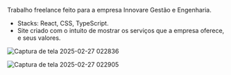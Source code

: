 
Trabalho freelance feito para a empresa Innovare Gestão e Engenharia.

 - Stacks: React, CSS, TypeScript.
 - Site criado com o intuito de mostrar os serviços que a empresa oferece, e seus valores.

![Captura de tela 2025-02-27 022836](https://github.com/user-attachments/assets/81d127df-be35-4adf-9d46-5daf930a471c)

![Captura de tela 2025-02-27 022905](https://github.com/user-attachments/assets/5e09e8b1-201b-4427-9d38-a8b90ba4182a)
